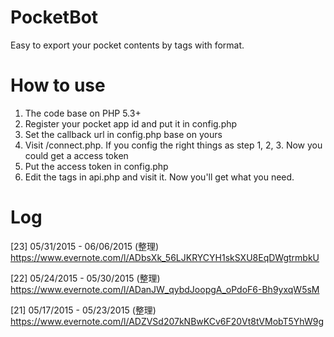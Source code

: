 # PocketBot
Easy to export your pocket contents by tags with format.

# How to use

1. The code base on PHP 5.3+
2. Register your pocket app id and put it in config.php
3. Set the callback url in config.php base on yours
4. Visit /connect.php. If you config the right things as step 1, 2, 3. Now you could get a access token
5. Put the access token in config.php
6. Edit the tags in api.php and visit it. Now you'll get what you need.

# Log

[23] 05/31/2015 - 06/06/2015 (整理)
https://www.evernote.com/l/ADbsXk_56LJKRYCYH1skSXU8EqDWgtrmbkU

[22] 05/24/2015 - 05/30/2015 (整理)
https://www.evernote.com/l/ADanJW_qybdJoopgA_oPdoF6-Bh9yxqW5sM

[21] 05/17/2015 - 05/23/2015 (整理)
https://www.evernote.com/l/ADZVSd207kNBwKCv6F20Vt8tVMobT5YhW9g
